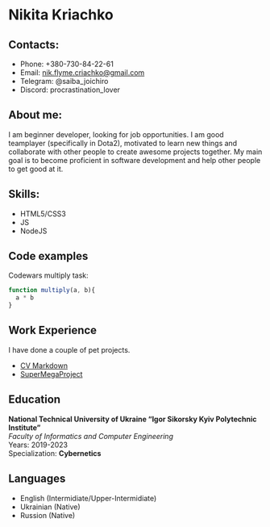 # Nikita Kriachko

## Contacts:
- Phone: +380-730-84-22-61
- Email: nik.flyme.criachko@gmail.com
- Telegram: @saiba_joichiro
- Discord: procrastination_lover

## About me:
I am beginner developer, looking for job opportunities. I am good teamplayer (specifically in Dota2), motivated to learn new things and collaborate with other people to create awesome projects together.
My main goal is to become proficient in software development and help other people to get good at it.

## Skills:
- HTML5/CSS3
- JS
- NodeJS

## Code examples
Codewars multiply task:
```javascript
function multiply(a, b){
  a * b
}
```

## Work Experience
I have done a couple of pet projects.
- [CV Markdown](https://github.com/saiba-joichiro/rsschool-cv)
- [SuperMegaProject](https://www.youtube.com/watch?v=dQw4w9WgXcQ)

## Education
**National Technical University of Ukraine
“Igor Sikorsky Kyiv Polytechnic Institute”**<br>
_Faculty of Informatics and Computer Engineering_<br>
Years: 2019-2023<br>
Specialization: **Cybernetics**<br>

## Languages
- English (Intermidiate/Upper-Intermidiate)
- Ukrainian (Native)
- Russion (Native)